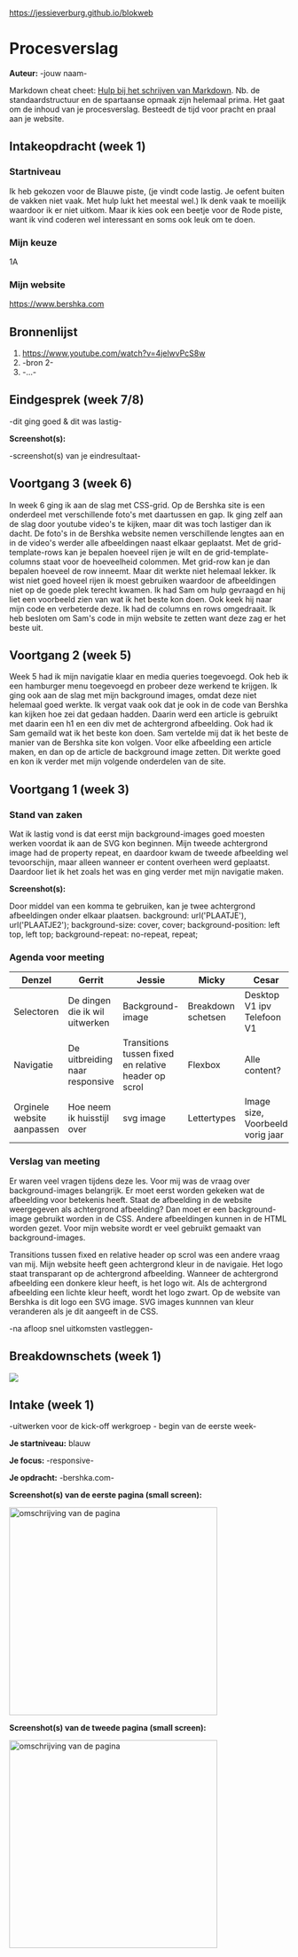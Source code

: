 https://jessieverburg.github.io/blokweb

# Procesverslag
**Auteur:** -jouw naam-

Markdown cheat cheet: [Hulp bij het schrijven van Markdown](https://github.com/adam-p/markdown-here/wiki/Markdown-Cheatsheet). Nb. de standaardstructuur en de spartaanse opmaak zijn helemaal prima. Het gaat om de inhoud van je procesverslag. Besteedt de tijd voor pracht en praal aan je website.

## Intakeopdracht (week 1)

### Startniveau

Ik heb gekozen voor de Blauwe piste, (je vindt code lastig. Je oefent buiten de vakken niet vaak. Met hulp lukt het meestal wel.) Ik denk vaak te moeilijk waardoor ik er niet uitkom. Maar ik kies ook een beetje voor de Rode piste, want ik vind coderen wel interessant en soms ook leuk om te doen.

### Mijn keuze

1A

### Mijn website

https://www.bershka.com

## Bronnenlijst
1. https://www.youtube.com/watch?v=4jelwvPcS8w
2. -bron 2-
3. -...-



## Eindgesprek (week 7/8)

-dit ging goed & dit was lastig-

**Screenshot(s):**

-screenshot(s) van je eindresultaat-



## Voortgang 3 (week 6)

In week 6 ging ik aan de slag met CSS-grid. Op de Bershka site is een onderdeel met verschillende foto's met daartussen en gap. Ik ging zelf aan de slag door youtube video's te kijken, maar dit was toch lastiger dan ik dacht. De foto's in de Bershka website nemen verschillende lengtes aan en in de video's werder alle afbeeldingen naast elkaar geplaatst. Met de grid-template-rows kan je bepalen hoeveel rijen je wilt en de grid-template-columns staat voor de hoeveelheid colommen. Met grid-row kan je dan bepalen hoeveel de row inneemt. Maar dit werkte niet helemaal lekker. Ik wist niet goed hoveel rijen ik moest gebruiken waardoor de afbeeldingen niet op de goede plek terecht kwamen. Ik had Sam om hulp gevraagd en hij liet een voorbeeld zien van wat ik het beste kon doen. Ook keek hij naar mijn code en verbeterde deze. Ik had de columns en rows omgedraait. Ik heb besloten om Sam's code in mijn website te zetten want deze zag er het beste uit.


## Voortgang 2 (week 5)

Week 5 had ik mijn navigatie klaar en media queries toegevoegd. Ook heb ik een hamburger menu toegevoegd en probeer deze werkend te krijgen.
Ik ging ook aan de slag met mijn background images, omdat deze niet helemaal goed werkte. Ik vergat vaak ook dat je ook in de code van Bershka kan kijken hoe zei dat gedaan hadden. Daarin werd een article is gebruikt met daarin een h1 en een div met de achtergrond afbeelding. Ook had ik Sam gemaild wat ik het beste kon doen. Sam vertelde mij dat ik het beste de manier van de Bershka site kon volgen. Voor elke afbeelding een article maken, en dan op de article de background image zetten. Dit werkte goed en kon ik verder met mijn volgende onderdelen van de site.


## Voortgang 1 (week 3)

### Stand van zaken

Wat ik lastig vond is dat eerst mijn background-images goed moesten werken voordat ik aan de SVG kon beginnen. Mijn tweede achtergrond image had de property repeat, en daardoor kwam de tweede afbeelding wel tevoorschijn, maar alleen wanneer er content overheen werd geplaatst. Daardoor liet ik het zoals het was en ging verder met mijn navigatie maken.

**Screenshot(s):**

Door middel van een komma te gebruiken, kan je twee achtergrond afbeeldingen onder elkaar plaatsen.
background: url('PLAATJE'), url('PLAATJE2');
background-size: cover, cover;
background-position: left top, left top;
background-repeat: no-repeat, repeat;

### Agenda voor meeting

| Denzel | Gerrit | Jessie | Micky | Cesar |
| --- | --- | --- | --- | --- |
|Selectoren |De dingen die ik wil uitwerken|Background-image|Breakdown schetsen|Desktop V1 ipv Telefoon V1|
|Navigatie |De uitbreiding naar responsive|Transitions tussen fixed en relative header op scrol|Flexbox|Alle content?|
|Orginele website aanpassen|Hoe neem ik huisstijl over|svg image|Lettertypes|Image size, Voorbeeld vorig jaar|

### Verslag van meeting

Er waren veel vragen tijdens deze les. Voor mij was de vraag over background-images belangrijk. Er moet eerst worden gekeken wat de afbeelding voor betekenis heeft. Staat de afbeelding in de website weergegeven als achtergrond afbeelding? Dan moet er een background-image gebruikt worden in de CSS. Andere afbeeldingen kunnen in de HTML worden gezet. Voor mijn website wordt er veel gebruikt gemaakt van background-images.

Transitions tussen fixed en relative header op scrol was een andere vraag van mij. Mijn website heeft geen achtergrond kleur in de navigaie. Het logo staat transparant op de achtergrond afbeelding. Wanneer de achtergrond afbeelding een donkere kleur heeft, is het logo wit. Als de achtergrond afbeelding een lichte kleur heeft, wordt het logo zwart. Op de website van Bershka is dit logo een SVG image. SVG images kunnnen van kleur veranderen als je dit aangeeft in de CSS.

-na afloop snel uitkomsten vastleggen-



## Breakdownschets (week 1)

<img src="images/breakdown schets-1.png">


## Intake (week 1)
-uitwerken voor de kick-off werkgroep - begin van de eerste week-

**Je startniveau:** blauw

**Je focus:** -responsive-

**Je opdracht:** -bershka.com-

**Screenshot(s) van de eerste pagina (small screen):**

<img src="images/dummy-plaatje.svg" width="375px" alt="omschrijving van de pagina">

**Screenshot(s) van de tweede pagina (small screen):**

<img src="images/dummy-plaatje.svg" width="375px" alt="omschrijving van de pagina">
